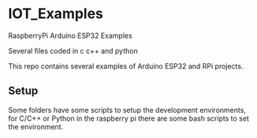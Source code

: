 # IOT_Examples

RaspberryPi Arduino ESP32 Examples

Several files coded in c c++ and python 

This repo contains several examples of Arduino ESP32 and RPi projects.

## Setup

Some folders have some scripts to setup the development environments, for C/C++ or Python in the raspberry pi there are some bash scripts to set the environment. 